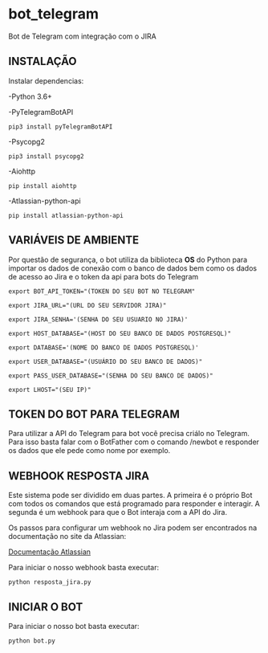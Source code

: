 # bot_telegram
Bot de Telegram com integração com o JIRA

## INSTALAÇÃO

Instalar dependencias:

-Python 3.6+

-PyTelegramBotAPI

  `pip3 install pyTelegramBotAPI`

-Psycopg2

  `pip3 install psycopg2`

-Aiohttp

  `pip install aiohttp`

-Atlassian-python-api

  `pip install atlassian-python-api`
  
  
## VARIÁVEIS DE AMBIENTE

Por questão de segurança, o bot utiliza da biblioteca **OS** do Python para importar os dados de conexão com o banco de dados bem como os dados de acesso ao Jira e o token da api para bots do Telegram


`export BOT_API_TOKEN="(TOKEN DO SEU BOT NO TELEGRAM"`

`export JIRA_URL="(URL DO SEU SERVIDOR JIRA)"`

`export JIRA_SENHA='(SENHA DO SEU USUARIO NO JIRA)'`

`export HOST_DATABASE="(HOST DO SEU BANCO DE DADOS POSTGRESQL)"`

`export DATABASE='(NOME DO BANCO DE DADOS POSTGRESQL)'`

`export USER_DATABASE="(USUÁRIO DO SEU BANCO DE DADOS)"`

`export PASS_USER_DATABASE="(SENHA DO SEU BANCO DE DADOS)"`

`export LHOST="(SEU IP)"`



## TOKEN DO BOT PARA TELEGRAM

Para utilizar a API do Telegram para bot você precisa criálo no Telegram. Para isso basta falar com o BotFather com o comando /newbot e responder os dados que ele pede como nome por exemplo.


## WEBHOOK RESPOSTA JIRA

Este sistema pode ser dividido em duas partes. A primeira é o próprio Bot com todos os comandos que está programado para responder e interagir. A segunda é um webhook para que o Bot interaja com a API do Jira.

Os passos para configurar um webhook no Jira podem ser encontrados na documentação no site da Atlassian:

[Documentação Atlassian](https://developer.atlassian.com/server/jira/platform/webhooks/)

Para iniciar o nosso webhook basta executar:

`python resposta_jira.py`


## INICIAR O BOT

Para iniciar o nosso bot basta executar:

`python bot.py`
